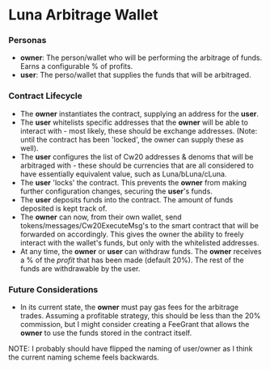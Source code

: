 # Luna Arbitrage Wallet

### Personas
- **owner**: The person/wallet who will be performing the arbitrage of funds. Earns a configurable % of profits.
- **user**: The perso/wallet that supplies the funds that will be arbitraged.

### Contract Lifecycle
- The **owner** instantiates the contract, supplying an address for the **user**.
- The **user** whitelists specific addresses that the **owner** will be able to interact with - most likely, these should be exchange addresses. (Note: until the contract has been 'locked', the owner can supply these as well).
- The **user** configures the list of Cw20 addresses & denoms that will be arbitraged with - these should be currencies that are all considered to have essentially equivalent value, such as Luna/bLuna/cLuna.
- The **user** 'locks' the contract. This prevents the **owner** from making further configuration changes, securing the **user**'s funds.
- The **user** deposits funds into the contract. The amount of funds deposited is kept track of.
- The **owner** can now, from their own wallet, send tokens/messages/Cw20ExecuteMsg's to the smart contract that will be forwarded on accordingly. This gives the owner the ability to freely interact with the wallet's funds, but only with the whitelisted addresses.
- At any time, the **owner** or **user** can withdraw funds. The **owner** receives a % of the _profit_ that has been made (default 20%). The rest of the funds are withdrawable by the user.

### Future Considerations
- In its current state, the **owner** must pay gas fees for the arbitrage trades. Assuming a profitable strategy, this should be less than the 20% commission, but I might consider creating a FeeGrant that allows the **owner** to use the funds stored in the contract itself.



NOTE: I probably should have flipped the naming of user/owner as I think the current naming scheme feels backwards.
